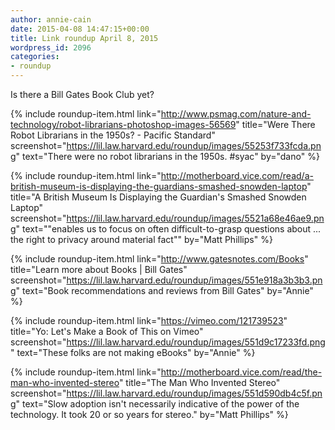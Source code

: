 ```yaml
---
author: annie-cain
date: 2015-04-08 14:47:15+00:00
title: Link roundup April 8, 2015
wordpress_id: 2096
categories:
- roundup
---
```


Is there a Bill Gates Book Club yet?

{% include roundup-item.html
  link="http://www.psmag.com/nature-and-technology/robot-librarians-photoshop-images-56569"
  title="Were There Robot Librarians in the 1950s? - Pacific Standard"
  screenshot="https://lil.law.harvard.edu/roundup/images/55253f733fcda.png"
  text="There were no robot librarians in the 1950s. #syac"
  by="dano"
%}

{% include roundup-item.html
  link="http://motherboard.vice.com/read/a-british-museum-is-displaying-the-guardians-smashed-snowden-laptop"
  title="A British Museum Is Displaying the Guardian's Smashed Snowden Laptop"
  screenshot="https://lil.law.harvard.edu/roundup/images/5521a68e46ae9.png"
  text="\"enables us to focus on often difficult-to-grasp questions about ... the right to privacy around material fact\""
  by="Matt Phillips"
%}

{% include roundup-item.html
  link="http://www.gatesnotes.com/Books"
  title="Learn more about Books | Bill Gates"
  screenshot="https://lil.law.harvard.edu/roundup/images/551e918a3b3b3.png"
  text="Book recommendations and reviews from Bill Gates"
  by="Annie"
%}

{% include roundup-item.html
  link="https://vimeo.com/121739523"
  title="Yo: Let's Make a Book of This on Vimeo"
  screenshot="https://lil.law.harvard.edu/roundup/images/551d9c17233fd.png"
  text="These folks are not making eBooks"
  by="Annie"
%}

{% include roundup-item.html
  link="http://motherboard.vice.com/read/the-man-who-invented-stereo"
  title="​The Man Who Invented Stereo"
  screenshot="https://lil.law.harvard.edu/roundup/images/551d590db4c5f.png"
  text="Slow adoption isn't necessarily indicative of the power of the technology. It took 20 or so years for stereo."
  by="Matt Phillips"
%}

